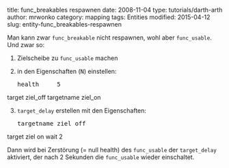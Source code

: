﻿title: func_breakables respawnen
date: 2008-11-04
type: tutorials/darth-arth
author: mrwonko
category: mapping
tags: Entities
modified: 2015-04-12
slug: entity-func_breakables-respawnen

Man kann zwar `func_breakable` nicht respawnen, wohl aber `func_usable`. Und zwar so:



1.  Zielscheibe zu `func_usable` machen

2.  in den Eigenschaften (<kbd>N</kbd>) einstellen:

    <pre>health     5
target     ziel_off
targetname ziel_on</pre>

3.  `target_delay` erstellen mit den Eigenschaften:

    <pre>targetname ziel_off
target     ziel on
wait       2</pre>

Dann wird bei Zerstörung (= null health) des `func_usable` der `target_delay` aktiviert, der nach 2 Sekunden die `func_usable` wieder einschaltet.
